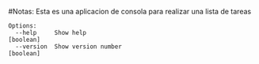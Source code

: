 #Notas:
Esta es una aplicacion de consola para realizar una lista de tareas
```
Options:
  --help     Show help                                                 [boolean]
  --version  Show version number                                       [boolean]
```